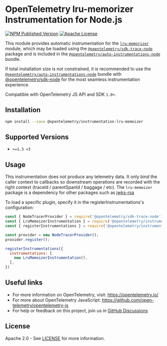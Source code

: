 # OpenTelemetry lru-memorizer Instrumentation for Node.js

[![NPM Published Version][npm-img]][npm-url]
[![Apache License][license-image]][license-image]

This module provides automatic instrumentation for the [`lru-memorizer`](https://github.com/jfromaniello/lru-memoizer) module, which may be loaded using the [`@opentelemetry/sdk-trace-node`](https://github.com/open-telemetry/opentelemetry-js/tree/main/packages/opentelemetry-sdk-trace-node) package and is included in the [`@opentelemetry/auto-instrumentations-node`](https://www.npmjs.com/package/@opentelemetry/auto-instrumentations-node) bundle.

If total installation size is not constrained, it is recommended to use the [`@opentelemetry/auto-instrumentations-node`](https://www.npmjs.com/package/@opentelemetry/auto-instrumentations-node) bundle with [@opentelemetry/sdk-node](`https://www.npmjs.com/package/@opentelemetry/sdk-node`) for the most seamless instrumentation experience.

Compatible with OpenTelemetry JS API and SDK `1.0+`.

## Installation

```bash
npm install --save @opentelemetry/instrumentation-lru-memoizer
```

## Supported Versions

- `>=1.3 <3`

## Usage

This instrumentation does not produce any telemetry data. It only bind the caller context to callbacks so downstream operations are recorded with the right context (traceId / parentSpanId / baggage / etc). The `lru-memoizer` package is a dependency for other packages such as [jwks-rsa](https://www.npmjs.com/package/jwks-rsa)

To load a specific plugin, specify it in the registerInstrumentations's configuration:

```js
const { NodeTracerProvider } = require('@opentelemetry/sdk-trace-node');
const { LruMemoizerInstrumentation } = require('@opentelemetry/instrumentation-lru-memoizer');
const { registerInstrumentations } = require('@opentelemetry/instrumentation');

const provider = new NodeTracerProvider();
provider.register();

registerInstrumentations({
  instrumentations: [
    new LruMemoizerInstrumentation(),
  ],
})
```

## Useful links

- For more information on OpenTelemetry, visit: <https://opentelemetry.io/>
- For more about OpenTelemetry JavaScript: <https://github.com/open-telemetry/opentelemetry-js>
- For help or feedback on this project, join us in [GitHub Discussions][discussions-url]

## License

Apache 2.0 - See [LICENSE][license-url] for more information.

[discussions-url]: https://github.com/open-telemetry/opentelemetry-js/discussions
[license-url]: https://github.com/open-telemetry/opentelemetry-js-contrib/blob/main/LICENSE
[license-image]: https://img.shields.io/badge/license-Apache_2.0-green.svg?style=flat
[npm-url]: https://www.npmjs.com/package/@opentelemetry/instrumentation-lru-memoizer
[npm-img]: https://badge.fury.io/js/%40opentelemetry%2Finstrumentation-lru-memoizer.svg

